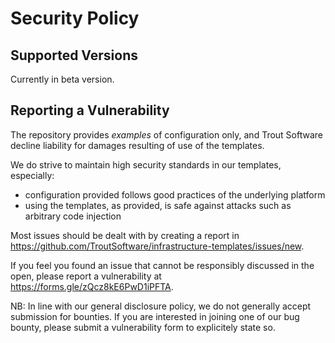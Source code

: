 # Security Policy

## Supported Versions

Currently in beta version.

## Reporting a Vulnerability

The repository provides *examples* of configuration only, and Trout Software decline liability for damages resulting of use of the templates.

We do strive to maintain high security standards in our templates, especially:

 - configuration provided follows good practices of the underlying platform
 - using the templates, as provided, is safe against attacks such as arbitrary code injection

Most issues should be dealt with by creating a report in https://github.com/TroutSoftware/infrastructure-templates/issues/new.

If you feel you found an issue that cannot be responsibly discussed in the open, please report a vulnerability at https://forms.gle/zQcz8kE6PwD1iPFTA.

NB: In line with our general disclosure policy, we do not generally accept submission for bounties.
If you are interested in joining one of our bug bounty, please submit a vulnerability form to explicitely state so.

